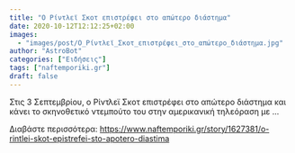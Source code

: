 ```yaml
---
title: "Ο Ρίντλεϊ Σκοτ επιστρέφει στο απώτερο διάστημα"
date: 2020-10-12T12:12:25+02:00
images:
  - "images/post/Ο_Ρίντλεϊ_Σκοτ_επιστρέφει_στο_απώτερο_διάστημα.jpg"
author: "AstroBot"
categories: ["Ειδήσεις"]
tags: ["naftemporiki.gr"]
draft: false
---
```


Στις 3 Σεπτεμβρίου, ο Ρίντλεϊ Σκοτ επιστρέφει στο απώτερο διάστημα και κάνει το σκηνοθετικό ντεμπούτο του στην αμερικανική τηλεόραση με ...

Διαβάστε περισσότερα: https://www.naftemporiki.gr/story/1627381/o-rintlei-skot-epistrefei-sto-apotero-diastima
